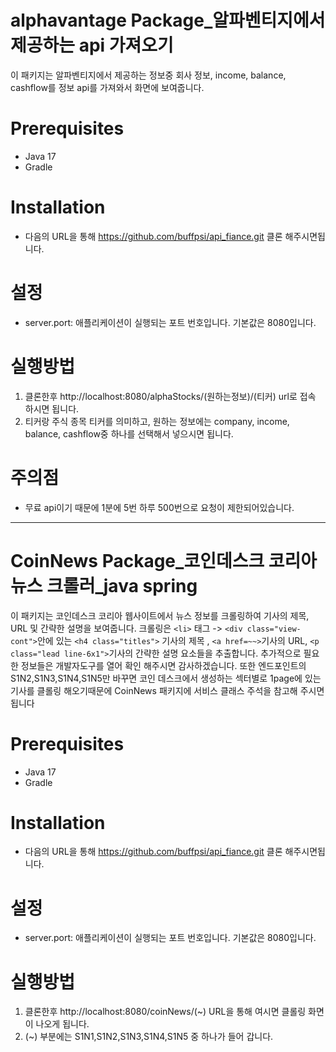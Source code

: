 # alphavantage Package_알파벤티지에서 제공하는 api 가져오기
이 패키지는 알파벤티지에서 제공하는 정보중 회사 정보, income, balance, cashflow를 정보 api를 가져와서 화면에 보여줍니다.

# Prerequisites
- Java 17
- Gradle

# Installation
- 다음의 URL을 통해 https://github.com/buffpsi/api_fiance.git 클론 해주시면됩니다.

# 설정
- server.port: 애플리케이션이 실행되는 포트 번호입니다. 기본값은 8080입니다.

# 실행방법
1. 클론한후 http://localhost:8080/alphaStocks/(원하는정보)/(티커) url로 접속 하시면 됩니다.
2. 티커랑 주식 종목 티커를 의미하고, 원하는 정보에는 company, income, balance, cashflow중 하나를 선택해서 넣으시면 됩니다.

# 주의점
- 무료 api이기 때문에 1분에 5번 하루 500번으로 요청이 제한되어있습니다.

---
# CoinNews Package_코인데스크 코리아 뉴스 크롤러_java spring

이 패키지는 코인데스크 코리아 웹사이트에서 뉴스 정보를 크롤링하여 기사의 제목, URL 및 간략한 설명을 보여줍니다. 크롤링은 ```<li>``` 태그 -> ```<div class="view-cont">```안에 있는 ```<h4 class="titles">``` 기사의 제목 , ```<a href=~~>```기사의 URL, ```<p class="lead line-6x1">```기사의 간략한 설명 요소들을 추출합니다.
추가적으로 필요한 정보들은 개발자도구를 열어 확인 해주시면 감사하겠습니다.
또한 엔드포인트의 S1N2,S1N3,S1N4,S1N5만 바꾸면 코인 데스크에서 생성하는 섹터별로 1page에 있는 기사를 클롤링 해오기때문에 CoinNews 패키지에 서비스 클래스 주석을 참고해 주시면 됩니다

# Prerequisites
- Java 17
- Gradle

# Installation
- 다음의 URL을 통해 https://github.com/buffpsi/api_fiance.git 클론 해주시면됩니다.

# 설정
- server.port: 애플리케이션이 실행되는 포트 번호입니다. 기본값은 8080입니다.

# 실행방법
1. 클론한후 http://localhost:8080/coinNews/(~) URL을 통해 여시면 클롤링 화면이 나오게 됩니다.
2. (~) 부분에는 S1N1,S1N2,S1N3,S1N4,S1N5 중 하나가 들어 갑니다.
